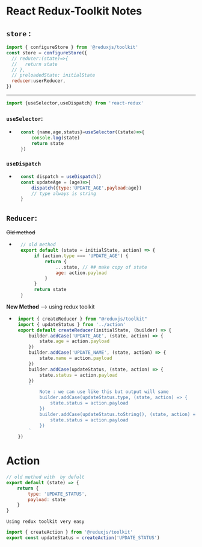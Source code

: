 # React Redux-Toolkit Notes

##  `store` :    
```javascript
import { configureStore } from '@reduxjs/toolkit'
const store = configureStore({
  // reducer:(state)=>{
  //   return state
  // },
  // preloadedState: initialState
  reducer:userReducer,
})
```
---
```javascript
import {useSelector,useDispatch} from 'react-redux'
```
### `useSelector`: 
- ```javascript
    const {name,age,status}=useSelector((state)=>{
        console.log(state)
        return state
    })
     ```

### `useDispatch`

- ```javascript
    const dispatch = useDispatch()
    const updateAge = (age)=>{
        dispatch({type:'UPDATE_AGE',payload:age})
        // type always is string
    }
  ```

##  `Reducer`: 

  ~~Old method~~
- ```javascript
    // old method
    export default (state = initialState, action) => {
         if (action.type === 'UPDATE_AGE') {
             return {
                 ...state, // ## make copy of state 
                 age: action.payload
             }
         }
         return state
    }
    ```
**New Method** --> using redux toolkit
-  ```javascript
    import { createReducer } from "@reduxjs/toolkit"
    import { updateStatus } from '../action'
    export default createReducer(initialState, (builder) => {
        builder.addCase('UPDATE_AGE', (state, action) => {
            state.age = action.payload
        })
        builder.addCase('UPDATE_NAME', (state, action) => {
            state.name = action.payload
        })
        builder.addCase(updateStatus, (state, action) => {
            state.status = action.payload
        })
        `
            Note : we can use like this but output will same
            builder.addCase(updateStatus.type, (state, action) => {
                state.status = action.payload
            })
            builder.addCase(updateStatus.toString(), (state, action) => {
                state.status = action.payload
            })
        `
    })
    ```

# Action

```javascript
// old method with  by defult 
export default (state) => {
    return {
        type: 'UPDATE_STATUS',
        payload: state
    }
}
```
`Using redux toolkit very easy`

```javascript
import { createAction } from '@reduxjs/toolkit'
export const updateStatus = createAction('UPDATE_STATUS')
```
